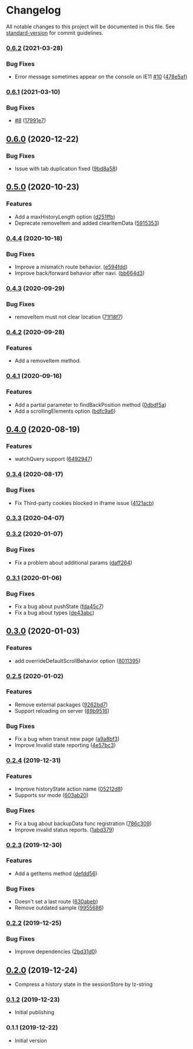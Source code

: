# Changelog

All notable changes to this project will be documented in this file. See [standard-version](https://github.com/conventional-changelog/standard-version) for commit guidelines.

### [0.6.2](https://github.com/hidekatsu-izuno/nuxt-history-state/compare/v0.6.1...v0.6.2) (2021-03-28)


### Bug Fixes

* Error message sometimes appear on the console on IE11 [#10](https://github.com/hidekatsu-izuno/nuxt-history-state/issues/10) ([478e5af](https://github.com/hidekatsu-izuno/nuxt-history-state/commit/478e5afa1e58e529267d5292391281fe48d4c0cf))

### [0.6.1](https://github.com/hidekatsu-izuno/nuxt-history-state/compare/v0.6.0...v0.6.1) (2021-03-10)


### Bug Fixes

* [#8](https://github.com/hidekatsu-izuno/nuxt-history-state/issues/8) ([17991e7](https://github.com/hidekatsu-izuno/nuxt-history-state/commit/17991e7be3e2f5195f74cdd2067b59495c7289f8))

## [0.6.0](https://github.com/hidekatsu-izuno/nuxt-history-state/compare/v0.5.0...v0.6.0) (2020-12-22)


### Bug Fixes

* Issue with tab duplication fixed ([9bd8a58](https://github.com/hidekatsu-izuno/nuxt-history-state/commit/9bd8a58ad55bcd31c4e5b810e825683fd4f742e7))

## [0.5.0](https://github.com/hidekatsu-izuno/nuxt-history-state/compare/v0.4.4...v0.5.0) (2020-10-23)


### Features

* Add a maxHistoryLength option ([d251ffb](https://github.com/hidekatsu-izuno/nuxt-history-state/commit/d251ffbe22bdf358fb1d5838ccd899a8e76103d9))
* Deprecate removeItem and added clearItemData ([5915353](https://github.com/hidekatsu-izuno/nuxt-history-state/commit/59153539599f3361e0213c1d963adc9f4b355636))

### [0.4.4](https://github.com/hidekatsu-izuno/nuxt-history-state/compare/v0.4.3...v0.4.4) (2020-10-18)


### Bug Fixes

* Improve a mismatch route behavior. ([e594fdd](https://github.com/hidekatsu-izuno/nuxt-history-state/commit/e594fdd610804d43a511537c4eb04647f91787e9))
* Improve back/forward behavior after navi. ([bb664d3](https://github.com/hidekatsu-izuno/nuxt-history-state/commit/bb664d30b60ad051b52f1932dea28a8503f7fd99))

### [0.4.3](https://github.com/hidekatsu-izuno/nuxt-history-state/compare/v0.4.2...v0.4.3) (2020-09-29)


### Bug Fixes

* removeItem must not clear location ([71f18f7](https://github.com/hidekatsu-izuno/nuxt-history-state/commit/71f18f7a9848f43b6a204379871bad1069b17047))

### [0.4.2](https://github.com/hidekatsu-izuno/nuxt-history-state/compare/v0.4.1...v0.4.2) (2020-09-28)

### Features

* Add a removeItem method.

### [0.4.1](https://github.com/hidekatsu-izuno/nuxt-history-state/compare/v0.4.0...v0.4.1) (2020-09-16)


### Features

* Add a partial parameter to findBackPosition method ([0dbdf5a](https://github.com/hidekatsu-izuno/nuxt-history-state/commit/0dbdf5aa418fa01642a4bdbdfbe7d5bc4ae26184))
* Add a scrollingElements option ([bdfc9a6](https://github.com/hidekatsu-izuno/nuxt-history-state/commit/bdfc9a618693cd53fb0a92f92cff3ae5ed4f9862))

## [0.4.0](https://github.com/hidekatsu-izuno/nuxt-history-state/compare/v0.3.4...v0.4.0) (2020-08-19)


### Features

* watchQuery support ([6492947](https://github.com/hidekatsu-izuno/nuxt-history-state/commit/64929474c1d1da53e2f939883118dc88252815bb))

### [0.3.4](https://github.com/hidekatsu-izuno/nuxt-history-state/compare/v0.3.3...v0.3.4) (2020-08-17)

### Bug Fixes

* Fix Third-party cookies blocked in iframe issue ([4121acb](https://github.com/hidekatsu-izuno/nuxt-history-state/commit/4121acbe231946b7b0e3ced33b078d83c9e0eaf5))

### [0.3.3](https://github.com/hidekatsu-izuno/nuxt-history-state/compare/v0.3.2...v0.3.3) (2020-04-07)

### [0.3.2](https://github.com/hidekatsu-izuno/nuxt-history-state/compare/v0.3.1...v0.3.2) (2020-01-07)


### Bug Fixes

* Fix a problem about additional params ([daff264](https://github.com/hidekatsu-izuno/nuxt-history-state/commit/daff26435c2e441c1824ffcbc8198dd52c5676ef))

### [0.3.1](https://github.com/hidekatsu-izuno/nuxt-history-state/compare/v0.3.0...v0.3.1) (2020-01-06)


### Bug Fixes

* Fix a bug about pushState ([fda45c7](https://github.com/hidekatsu-izuno/nuxt-history-state/commit/fda45c70bc3e45d5c0f02e899cc2870c76986f21))
* Fix a bug about types ([de43abc](https://github.com/hidekatsu-izuno/nuxt-history-state/commit/de43abc8f14ad2508822b2a934f892bf92d9fa88))

## [0.3.0](https://github.com/hidekatsu-izuno/nuxt-history-state/compare/v0.2.5...v0.3.0) (2020-01-03)


### Features

* add overrideDefaultScrollBehavior option ([8011395](https://github.com/hidekatsu-izuno/nuxt-history-state/commit/8011395436c128acc5a7a9ecdd6213a2e60c1ded))

### [0.2.5](https://github.com/hidekatsu-izuno/nuxt-history-state/compare/v0.2.4...v0.2.5) (2020-01-02)


### Features

* Remove external packages ([9262bd7](https://github.com/hidekatsu-izuno/nuxt-history-state/commit/9262bd7b51148a24ae409774534b8654a447828a))
* Support reloading on server ([89b9516](https://github.com/hidekatsu-izuno/nuxt-history-state/commit/89b95166a01d3c63b1302679ef5998aefea04e27))


### Bug Fixes

* Fix a bug when transit new page ([a9a8bf3](https://github.com/hidekatsu-izuno/nuxt-history-state/commit/a9a8bf3987f81089a2da30eadbe55cb534241b20))
* Improve Invalid state reporting ([4e57bc3](https://github.com/hidekatsu-izuno/nuxt-history-state/commit/4e57bc378be74fdeb85693ecbf29b38434b1ae39))

### [0.2.4](https://github.com/hidekatsu-izuno/nuxt-history-state/compare/v0.2.3...v0.2.4) (2019-12-31)


### Features

* Improve historyState action name ([05212d8](https://github.com/hidekatsu-izuno/nuxt-history-state/commit/05212d820f3720378363c146fd55e30cddd563dd))
* Supports ssr mode ([603ab20](https://github.com/hidekatsu-izuno/nuxt-history-state/commit/603ab203212dac553556f1e6b72059a9488742e7))


### Bug Fixes

* Fix a bug about backupData func registration ([786c309](https://github.com/hidekatsu-izuno/nuxt-history-state/commit/786c309720a8f4a08f8704e33a1403ecc025126b))
* Improve invalid status reports. ([1abd379](https://github.com/hidekatsu-izuno/nuxt-history-state/commit/1abd379946abf82cf5e57c2c330af46874a9a574))

### [0.2.3](https://github.com/hidekatsu-izuno/nuxt-history-state/compare/v0.2.2...v0.2.3) (2019-12-30)


### Features

* Add a getItems method ([defdd56](https://github.com/hidekatsu-izuno/nuxt-history-state/commit/defdd565e48f8b0bab4aa0be1de336b81498d1fa))


### Bug Fixes

* Doesn't set a last route ([630abeb](https://github.com/hidekatsu-izuno/nuxt-history-state/commit/630abebf83df3aa793253e94c51c8c8394ec6fcc))
* Remove outdated sample ([9955686](https://github.com/hidekatsu-izuno/nuxt-history-state/commit/9955686b1aef14475225249e373e8ef705e8c656))

### [0.2.2](https://github.com/hidekatsu-izuno/nuxt-history-state/compare/v0.2.0...v0.2.2) (2019-12-25)


### Bug Fixes

* Improve dependencies ([2bd31d0](https://github.com/hidekatsu-izuno/nuxt-history-state/commit/2bd31d02d27ba863dadce1d8c1aefeb5e48d0200))

## [0.2.0](https://github.com/hidekatsu-izuno/nuxt-history-state/compare/v0.1.2...v0.2.0) (2019-12-24)

* Compress a history state in the sessionStore by lz-string

### [0.1.2](https://github.com/hidekatsu-izuno/nuxt-history-state/compare/v0.1.1...v0.1.2) (2019-12-23)

* Initial publishing

### 0.1.1 (2019-12-22)

* Initial version
